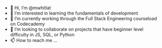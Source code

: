 - 👋 Hi, I’m @mwhitlat
- 👀 I’m interested in learning the fundamentals of development
- 🌱 I’m currently working through the Full Stack Engineering courseload on Codecademy
- 💞️ I’m looking to collaborate on projects that have beginner level difficulty in JS, SQL, or Python
- 📫 How to reach me ...

<!---
mwhitlat/mwhitlat is a ✨ special ✨ repository because its `README.md` (this file) appears on your GitHub profile.
You can click the Preview link to take a look at your changes.
--->
